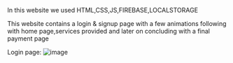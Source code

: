 In this website we used
HTML,CSS,JS,FIREBASE,LOCALSTORAGE

This website contains a login & signup page with a few animations following with home page,services provided and later on concluding with a final payment page

Login page:
![image](https://github.com/BandaVandhana/-Birthday-Party-Planner/assets/153309442/3f40d5a2-4bb0-43b9-88e6-226f31b71570)
